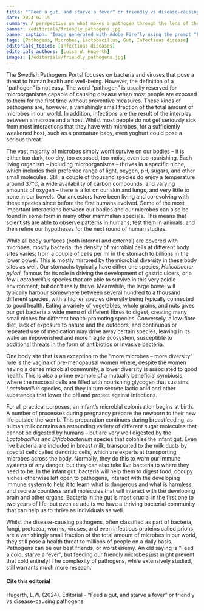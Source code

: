 ```yaml
---
title: "“Feed a gut, and starve a fever” or friendly vs disease-causing pathogens"
date: 2024-02-15
summary: A perspective on what makes a pathogen through the lens of the microbes in our bodies and how we, as hosts, interact with them.
banner: /editorials/friendly_pathogens.jpg
banner_caption: 'Image generated with Adobe Firefly using the prompt "Friendly microorganisms that help us to digest food".'
tags: [Pathogens, Microbes, Lactobacillus, Gut, Infectious disease]
editorials_topics: [Infectious diseases]
editorials_authors: [Luisa W. Hugerth]
images: [/editorials/friendly_pathogens.jpg]
---
```


The Swedish Pathogens Portal focuses on bacteria and viruses that pose a threat to human health and well-being. However, the definition of a “pathogen” is not easy. The word “pathogen” is usually reserved for microorganisms capable of causing disease when most people are exposed to them for the first time without preventive measures. These kinds of pathogens are, however, a vanishingly small fraction of the total amount of microbes in our world. In addition, infections are the result of the interplay between a microbe and a host. Whilst most people do not get seriously sick from most interactions that they have with microbes, for a sufficiently weakened host, such as a premature baby, even yoghurt could pose a serious threat.

The vast majority of microbes simply won’t survive on our bodies – it is either too dark, too dry, too exposed, too moist, even too nourishing. Each living organism – including microorganisms – thrives in a specific niche, which includes their preferred range of light, oxygen, pH, sugars, and other small molecules. Still, a couple of thousand species do enjoy a temperature around 37°C, a wide availability of carbon compounds, and varying amounts of oxygen – there is a lot on our skin and lungs, and very little to none in our bowels. Our ancestors have been living and co-evolving with these species since before the first humans evolved. Some of the most important interactions between our bodies and our microbes can also be found in some form in many other mammalian specials. This means that scientists are able to observe patterns in humans, test them in animals, and then refine our hypotheses for the next round of human studies.

While all body surfaces (both internal and external) are covered with microbes, mostly bacteria, the density of microbial cells at different body sites varies; from a couple of cells per ml in the stomach to billions in the lower bowel. This is mostly mirrored by the microbial diversity in these body sites as well. Our stomachs typically have either one species, _Helicobacter pylori_, famous for its role in driving the development of gastric ulcers, or a few _Lactobacillus_ species that are able to survive in this very acidic environment, but don’t really thrive. Meanwhile, the large bowel will typically harbour somewhere between several hundred to a thousand different species, with a higher species diversity being typically connected to good health. Eating a variety of vegetables, whole grains, and nuts gives our gut bacteria a wide menu of different fibres to digest, creating many small niches for different health-promoting species. Conversely, a low-fibre diet, lack of exposure to nature and the outdoors, and continuous or repeated use of medication may drive away certain species, leaving in its wake an impoverished and more fragile ecosystem, susceptible to additional threats in the form of antibiotics or invasive bacteria.

One body site that is an exception to the “more microbes – more diversity” rule is the vagina of pre-menopausal women where, despite the women having a dense microbial community, a lower diversity is associated to good health. This is also a prime example of a mutually beneficial symbiosis, where the mucosal cells are filled with nourishing glycogen that sustains _Lactobacillus_ species, and they in turn secrete lactic acid and other substances that lower the pH and protect against infections.

For all practical purposes, an infant’s microbial colonisation begins at birth. A number of processes during pregnancy prepare the newborn to their new life outside the womb. This preparation continues during breastfeeding, as human milk contains an astounding variety of different sugar molecules that cannot be digested by humans – but are very well digested by the _Lactobacillus_ and _Bifidobacterium_ species that colonise the infant gut. Even live bacteria are included in breast milk, transported to the milk ducts by special cells called dendritic cells, which are experts at transporting microbes across the body. Normally, they do this to warn our immune systems of any danger, but they can also take live bacteria to where they need to be. In the infant gut, bacteria will help them to digest food, occupy niches otherwise left open to pathogens, interact with the developing immune system to help it to learn what is dangerous and what is harmless, and secrete countless small molecules that will interact with the developing brain and other organs. Bacteria in the gut is most crucial in the first one to two years of life, but even as adults we have a thriving bacterial community that can help us to thrive as individuals as well.

Whilst the disease-causing pathogens, often classified as part of bacteria, fungi, protozoa, worms, viruses, and even infectious proteins called prions, are a vanishingly small fraction of the total amount of microbes in our world, they still pose a health threat to millions of people on a daily basis. Pathogens can be our best friends, or worst enemy. An old saying is “Feed a cold, starve a fever", but feeding our friendly microbes just might prevent that cold entirely! The complexity of pathogens, while extensively studied, still warrants much more reseach.

#### Cite this editorial

Hugerth, L.W. (2024). Editorial - “Feed a gut, and starve a fever” or friendly vs disease-causing pathogens
